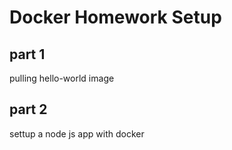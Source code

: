 # Docker Homework Setup
## part 1
pulling hello-world image
## part 2
settup a node js app with docker
